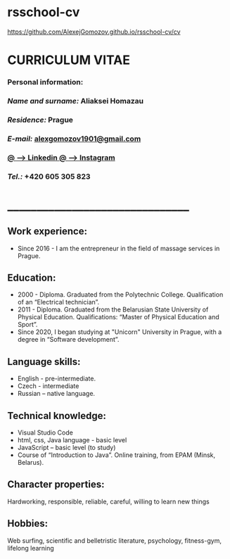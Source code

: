 # rsschool-cv
https://github.com/AlexejGomozov.github.io/rsschool-cv/cv

#                           CURRICULUM VITAE

### Personal information:
### _Name and surname:_  Aliaksei Homazau

### _Residence:_  Prague
### _E-mail:_ alexgomozov1901@gmail.com  
### [@ --> Linkedin ](https://www.linkedin.com/in/alexejgomozov-massage)  [ @ --> Instagram](https://www.instagram.com/alexey_gomozov/) 
### _Tel.:_  +420 605 305 823
# _______________________________

##   Work experience:

- Since 2016 - I am the entrepreneur in the field of massage services in Prague.

## Education:

- 2000 - Diploma. Graduated from the Polytechnic College. Qualification of an “Electrical technician”. 
- 2011 - Diploma. Graduated from the Belarusian State University of Physical Education. Qualifications: “Master of Physical Education and Sport”.
- Since 2020, I began studying at "Unicorn" University in Prague, with a degree in “Software development”.

## Language skills:

- English - pre-intermediate. 
- Czech - intermediate
- Russian – native language.
 

## Technical knowledge:

- Visual Studio Code
- html, css, Java language - basic level
- JavaScript – basic level (to study)
- Course of “Introduction to Java”. Online training, from EPAM (Minsk, Belarus).

## Character properties:
Hardworking, responsible, reliable, careful, willing to learn new things

## Hobbies:
Web surfing, scientific and belletristic literature, psychology, fitness-gym, lifelong learning
